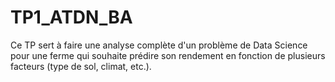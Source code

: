 # TP1_ATDN_BA
Ce TP sert à faire une analyse complète d'un problème de Data Science pour une ferme qui souhaite prédire son rendement en fonction de plusieurs facteurs (type de sol, climat, etc.). 
